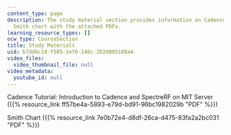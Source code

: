 ```yaml
---
content_type: page
description: The study material section provides information on Cadence tutorial and
  Smith chart with the attached PDFs.
learning_resource_types: []
ocw_type: CourseSection
title: Study Materials
uid: b7dd6c18-f505-1ef6-146c-2b2d005189a4
video_files:
  video_thumbnail_file: null
video_metadata:
  youtube_id: null
---
```


Cadence Tutorial: Introduction to Cadence and SpectreRF on MIT Server ({{% resource_link ff57be4a-5893-e79d-bd91-96bc1982029b "PDF" %}})

Smith Chart ({{% resource_link 7e0b72e4-d8df-26ca-d475-83fa2a2bc031 "PDF" %}})